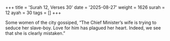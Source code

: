 +++
title = 'Surah 12, Verses 30'
date = '2025-08-27'
weight = 1626
surah = 12
ayah = 30
tags = []
+++

Some women of the city gossiped, “The Chief Minister’s wife is trying to seduce her slave-boy. Love for him has plagued her heart. Indeed, we see that she is clearly mistaken.”